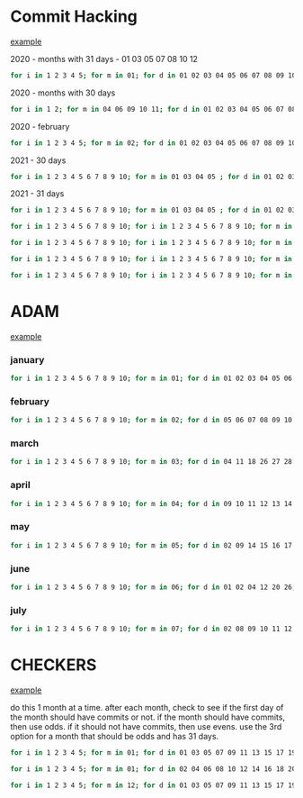 # Commit Hacking
[example](https://github.com/CalamityAdam?tab=overview&from=2020-12-01&to=2020-12-31)

2020 - months with 31 days - 01 03 05 07 08 10 12
```bash
for i in 1 2 3 4 5; for m in 01; for d in 01 02 03 04 05 06 07 08 09 10 11 12 13 14 15 16 17 18 19 20 21 22 23 24 25 26 27 28 29 30 31; git commit -m 2020-$m-$d --date="2020-$m-$d 04:56:12" --allow-empty; end; end; end;
```

2020 - months with 30 days
```bash
for i in 1 2; for m in 04 06 09 10 11; for d in 01 02 03 04 05 06 07 08 09 10 11 12 13 14 15 16 17 18 19 20 21 22 23 24 25 26 27 28 29 30; git commit -m 2020-$m-$d --date="2020-$m-$d 04:56:12" --allow-empty; end; end; end;
```

2020 - february
```bash
for i in 1 2 3 4 5; for m in 02; for d in 01 02 03 04 05 06 07 08 09 10 11 12 13 14 15 16 17 18 19 20 21 22 23 24 25 26 27 28 29; git commit -m 2020-$m-$d --date="2020-$m-$d 04:56:12" --allow-empty; end; end; end;
```

2021 - 30 days
```bash
for i in 1 2 3 4 5 6 7 8 9 10; for m in 01 03 04 05 ; for d in 01 02 03 04 05 06 07 08 09 10 11 12 13 14 15 16 17 18 19 20 21 22 23 24 25 26 27 28 29 30 31; git commit --m 2021-$m-$d --date="2021-$m-$d 04:56:12" --allow-empty; end; end; end;
```

2021 - 31 days
```bash
for i in 1 2 3 4 5 6 7 8 9 10; for m in 01 03 04 05 ; for d in 01 02 03 04 05 06 07 08 09 10 11 12 13 14 15 16 17 18 19 20 21 22 23 24 25 26 27 28 29 30 31; git commit -m 2021-$m-$d --date="2021-$m-$d 04:56:12" --allow-empty; end; end; end;
```

```bash
for i in 1 2 3 4 5 6 7 8 9 10; for i in 1 2 3 4 5 6 7 8 9 10; for m in 01; for d in 01 02 03 04 05 06 07 08 09 10 11 12 13 14 15 16 17 18 19 20 21 22 23 24 25 26 27 28 29 30 31; git commit -m 2021-$m-$d --date="2021-$m-$d 04:56:12" --allow-empty; end; end; end; end;
```

```bash
for i in 1 2 3 4 5 6 7 8 9 10; for i in 1 2 3 4 5 6 7 8 9 10; for m in 01 03 05 07; for d in 01 03 05 07 09 11 13 15 17 19 21 23 25 27 29 31; git commit -m 2019-$m-$d --date="2019-$m-$d 04:56:12" --allow-empty; end; end; end; end;
```

```bash
for i in 1 2 3 4 5 6 7 8 9 10; for i in 1 2 3 4 5 6 7 8 9 10; for m in 08 10 12; for d in 01 03 05 07 09 11 13 15 17 19 21 23 25 27 29 31; git commit -m 2019-$m-$d --date="2019-$m-$d 04:56:12" --allow-empty; end; end; end; end;
```

```bash
for i in 1 2 3 4 5 6 7 8 9 10; for i in 1 2 3 4 5 6 7 8 9 10; for m in 04 06 09 11; for d in 01 03 05 07 09 11 13 15 17 19 21 23 25 27 29; git commit -m 2019-$m-$d --date="2019-$m-$d 04:56:12" --allow-empty; end; end; end; end;
```




# ADAM
[example](https://github.com/CalamityAdam?tab=overview&from=2018-12-01&to=2018-12-31)
### january
```bash
for i in 1 2 3 4 5 6 7 8 9 10; for m in 01; for d in 01 02 03 04 05 06 07 14 21 28 10 17 24 31; git commit -m 2018-$m-$d --date="2018-$m-$d 04:56:12" --allow-empty; end; end; end;
```

### february
```bash
for i in 1 2 3 4 5 6 7 8 9 10; for m in 02; for d in 05 06 07 08 09 10 18 19 20 21 22 23 24 25; git commit -m 2018-$m-$d --date="2018-$m-$d 04:56:12" --allow-empty; end; end; end;
```

### march
```bash
for i in 1 2 3 4 5 6 7 8 9 10; for m in 03; for d in 04 11 18 26 27 28 29 30 24 17 10 03; git commit -m 2018-$m-$d --date="2018-$m-$d 04:56:12" --allow-empty; end; end; end;
```

### april
```bash
for i in 1 2 3 4 5 6 7 8 9 10; for m in 04; for d in 09 10 11 12 13 14 15 22 29 25 18; git commit -m 2018-$m-$d --date="2018-$m-$d 04:56:12" --allow-empty; end; end; end;
```

### may
```bash
for i in 1 2 3 4 5 6 7 8 9 10; for m in 05; for d in 02 09 14 15 16 17 18 19 06 27 28 29 30 31; git commit -m 2018-$m-$d --date="2018-$m-$d 04:56:12" --allow-empty; end; end; end;
```

### june
```bash
for i in 1 2 3 4 5 6 7 8 9 10; for m in 06; for d in 01 02 04 12 20 26; git commit -m 2018-$m-$d --date="2018-$m-$d 04:56:12" --allow-empty; end; end; end;
```

### july
```bash
for i in 1 2 3 4 5 6 7 8 9 10; for m in 07; for d in 02 08 09 10 11 12 13 14; git commit -m 2018-$m-$d --date="2018-$m-$d 04:56:12" --allow-empty; end; end; end;
```














# CHECKERS
[example](https://github.com/CalamityAdam?tab=overview&from=2017-12-01&to=2017-12-31)

do this 1 month at a time. after each month, check to see if the first day of the month should have commits or not. if the month should have commits, then use odds. if it should not have commits, then use evens. use the 3rd option for a month that should be odds and has 31 days.

```bash odds
for i in 1 2 3 4 5; for m in 01; for d in 01 03 05 07 09 11 13 15 17 19 21 23 25 27 29 31; git commit -m 2017-$m-$d --date="2017-$m-$d 04:56:12" --allow-empty; end; end; end;
```

```bash evens
for i in 1 2 3 4 5; for m in 01; for d in 02 04 06 08 10 12 14 16 18 20 22 24 26 28 30; git commit -m 2017-$m-$d --date="2017-$m-$d 04:56:12" --allow-empty; end; end; end;
```

```bash
for i in 1 2 3 4 5; for m in 12; for d in 01 03 05 07 09 11 13 15 17 19 21 23 25 27 29 31; git commit -m 2017-$m-$d --date="2017-$m-$d 04:56:12" --allow-empty; end; end; end;
```
